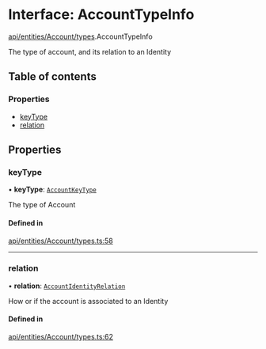 # Interface: AccountTypeInfo

[api/entities/Account/types](../wiki/api.entities.Account.types).AccountTypeInfo

The type of account, and its relation to an Identity

## Table of contents

### Properties

- [keyType](../wiki/api.entities.Account.types.AccountTypeInfo#keytype)
- [relation](../wiki/api.entities.Account.types.AccountTypeInfo#relation)

## Properties

### keyType

• **keyType**: [`AccountKeyType`](../wiki/api.entities.Account.types.AccountKeyType)

The type of Account

#### Defined in

[api/entities/Account/types.ts:58](https://github.com/PolymeshAssociation/polymesh-sdk/blob/079537ad/src/api/entities/Account/types.ts#L58)

___

### relation

• **relation**: [`AccountIdentityRelation`](../wiki/api.entities.Account.types.AccountIdentityRelation)

How or if the account is associated to an Identity

#### Defined in

[api/entities/Account/types.ts:62](https://github.com/PolymeshAssociation/polymesh-sdk/blob/079537ad/src/api/entities/Account/types.ts#L62)
